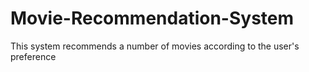 # Movie-Recommendation-System
This system recommends a number of movies according to the user's preference

